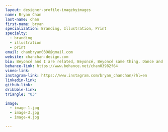 ```yaml
---
layout: designer-profile-imagebyimages
name: Bryan Chan
last-name: chan
first-name: bryan
specialization: Branding, Illustration, Print
specialty:
  - branding
  - illustration
  - print
email: chanbryan0398@gmail.com
website: chanchan-design.com
bio: Beyoncé and I are related, Beyoncé, Beyoncé same thing. Dance and Design is what I do with my life!
behance-link: https://www.behance.net/chan03982f64
vimeo-link:
instagram-link: https://www.instagram.com/bryan_chanchan/?hl=en
linkedin-link:
github-link:
dribbble-link:
triangle: "03"

image:
  - image-1.jpg
  - image-3.jpg
  - image-4.jpg

---
```

